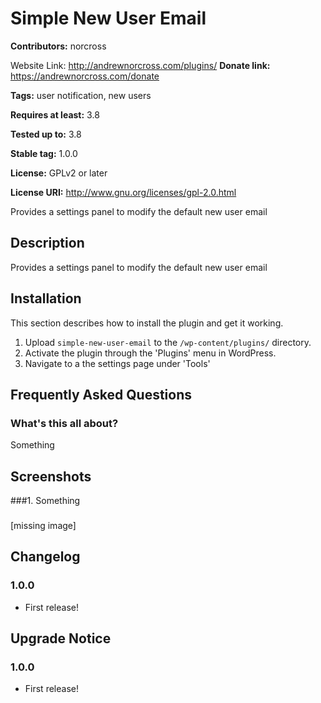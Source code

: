 # Simple New User Email #
**Contributors:** norcross

Website Link: http://andrewnorcross.com/plugins/
**Donate link:** https://andrewnorcross.com/donate

**Tags:** user notification, new users

**Requires at least:** 3.8

**Tested up to:** 3.8

**Stable tag:** 1.0.0

**License:** GPLv2 or later

**License URI:** http://www.gnu.org/licenses/gpl-2.0.html


Provides a settings panel to modify the default new user email

## Description ##

Provides a settings panel to modify the default new user email


## Installation ##

This section describes how to install the plugin and get it working.

1. Upload `simple-new-user-email` to the `/wp-content/plugins/` directory.
1. Activate the plugin through the 'Plugins' menu in WordPress.
1. Navigate to a the settings page under 'Tools'

## Frequently Asked Questions ##


### What's this all about? ###

Something


## Screenshots ##

###1. Something
###
[missing image]




## Changelog ##

### 1.0.0 ###
* First release!


## Upgrade Notice ##

### 1.0.0 ###
* First release!